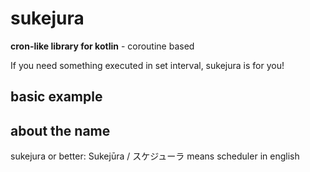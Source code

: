 # sukejura
**cron-like library for kotlin** - coroutine based

If you need something executed in set interval, sukejura is for you!

## basic example



## about the name

sukejura or better: Sukejūra / スケジューラ means scheduler in english